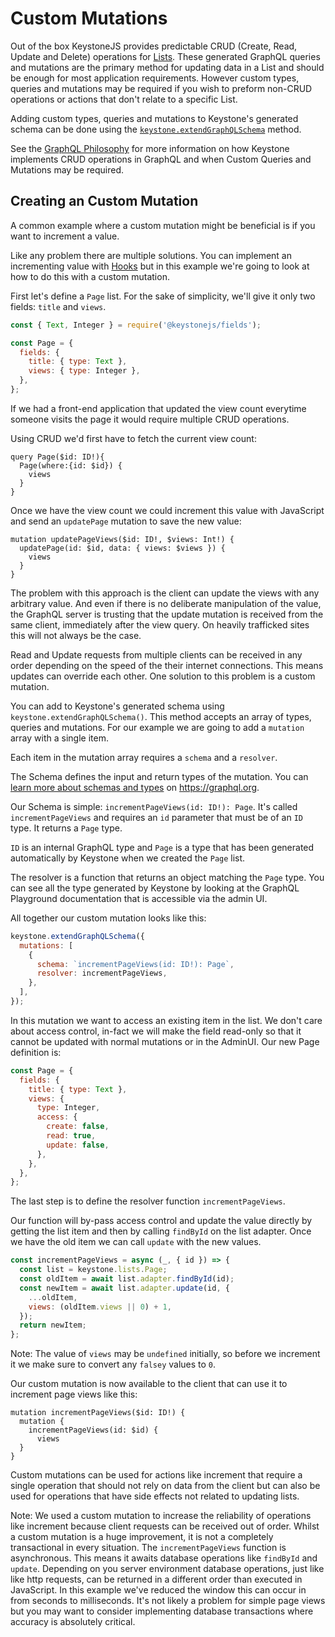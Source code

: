 <!--[meta]
section: guides
title: Custom Mutations
subSection: advanced
[meta]-->

# Custom Mutations

Out of the box KeystoneJS provides predictable CRUD (Create, Read, Update and Delete) operations for [Lists](/guides/schema#lists). These generated GraphQL queries and mutations are the primary method for updating data in a List and should be enough for most application requirements. However custom types, queries and mutations may be required if you wish to preform non-CRUD operations or actions that don't relate to a specific List.

Adding custom types, queries and mutations to Keystone's generated schema can be done using the [`keystone.extendGraphQLSchema`](/keystonejs/keystone/#extendgraphqlschemaconfig) method.

See the [GraphQL Philosophy](/guides/graphql-philosophy) for more information on how Keystone implements CRUD operations in GraphQL and when Custom Queries and Mutations may be required.

## Creating an Custom Mutation

A common example where a custom mutation might be beneficial is if you want to increment a value.

Like any problem there are multiple solutions. You can implement an incrementing value with [Hooks](/guides/hooks) but in this example we're going to look at how to do this with a custom mutation.

First let's define a `Page` list. For the sake of simplicity, we'll give it only two fields: `title` and `views`.

```js
const { Text, Integer } = require('@keystonejs/fields');

const Page = {
  fields: {
    title: { type: Text },
    views: { type: Integer },
  },
};
```

If we had a front-end application that updated the view count everytime someone visits the page it would require multiple CRUD operations.

Using CRUD we'd first have to fetch the current view count:

```
query Page($id: ID!){
  Page(where:{id: $id}) {
    views
  }
}
```

Once we have the view count we could increment this value with JavaScript and send an `updatePage` mutation to save the new value:

```
mutation updatePageViews($id: ID!, $views: Int!) {
  updatePage(id: $id, data: { views: $views }) {
    views
  }
}
```

The problem with this approach is the client can update the views with any arbitrary value. And even if there is no deliberate manipulation of the value, the GraphQL server is trusting that the update mutation is received from the same client, immediately after the view query. On heavily trafficked sites this will not always be the case.

Read and Update requests from multiple clients can be received in any order depending on the speed of the their internet connections. This means updates can override each other. One solution to this problem is a custom mutation.

You can add to Keystone's generated schema using `keystone.extendGraphQLSchema()`. This method accepts an array of types, queries and mutations. For our example we are going to add a `mutation` array with a single item.

Each item in the mutation array requires a `schema` and a `resolver`.

The Schema defines the input and return types of the mutation. You can [learn more about schemas and types](https://graphql.org/learn/schema/) on <https://graphql.org>.

Our Schema is simple: `incrementPageViews(id: ID!): Page`. It's called `incrementPageViews` and requires an `id` parameter that must be of an `ID` type. It returns a `Page` type.

`ID` is an internal GraphQL type and `Page` is a type that has been generated automatically by Keystone when we created the `Page` list.

The resolver is a function that returns an object matching the `Page` type. You can see all the type generated by Keystone by looking at the GraphQL Playground documentation that is accessible via the admin UI.

All together our custom mutation looks like this:

```js
keystone.extendGraphQLSchema({
  mutations: [
    {
      schema: `incrementPageViews(id: ID!): Page`,
      resolver: incrementPageViews,
    },
  ],
});
```

In this mutation we want to access an existing item in the list. We don't care about access control, in-fact we will make the field read-only so that it cannot be updated with normal mutations or in the AdminUI. Our new Page definition is:

```js
const Page = {
  fields: {
    title: { type: Text },
    views: {
      type: Integer,
      access: {
        create: false,
        read: true,
        update: false,
      },
    },
  },
};
```

The last step is to define the resolver function `incrementPageViews`.

Our function will by-pass access control and update the value directly by getting the list item and then by calling `findById` on the list adapter. Once we have the old item we can call `update` with the new values.

```js
const incrementPageViews = async (_, { id }) => {
  const list = keystone.lists.Page;
  const oldItem = await list.adapter.findById(id);
  const newItem = await list.adapter.update(id, {
    ...oldItem,
    views: (oldItem.views || 0) + 1,
  });
  return newItem;
};
```

Note: The value of `views` may be `undefined` initially, so before we increment it we make sure to convert any `falsey` values to `0`.

Our custom mutation is now available to the client that can use it to increment page views like this:

```
mutation incrementPageViews($id: ID!) {
  mutation {
    incrementPageViews(id: $id) {
      views
  }
}
```

Custom mutations can be used for actions like increment that require a single operation that should not rely on data from the client but can also be used for operations that have side effects not related to updating lists.

Note: We used a custom mutation to increase the reliability of operations like increment because client requests can be received out of order. Whilst a custom mutation is a huge improvement, it is not a completely transactional in every situation. The `incrementPageViews` function is asynchronous. This means it awaits database operations like `findById` and `update`. Depending on you server environment database operations, just like like http requests, can be returned in a different order than executed in JavaScript. In this example we've reduced the window this can occur in from seconds to milliseconds. It's not likely a problem for simple page views but you may want to consider implementing database transactions where accuracy is absolutely critical.
